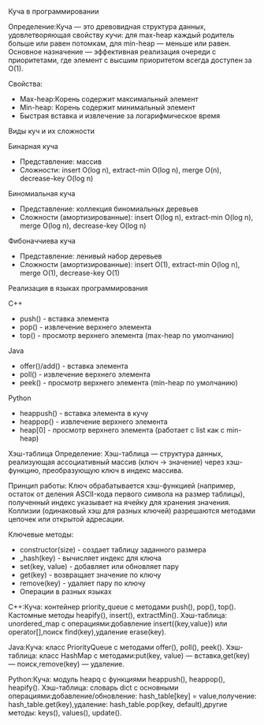 Куча в программировании

Определение:Куча — это древовидная структура данных, удовлетворяющая свойству кучи: для max-heap каждый родитель больше или равен потомкам, для min-heap — меньше или равен. Основное назначение — эффективная реализация очереди с приоритетами, где элемент с высшим приоритетом всегда доступен за O(1).

Свойства:
- Max-heap:Корень содержит максимальный элемент
- Min-heap: Корень содержит минимальный элемент
- Быстрая вставка и извлечение за логарифмическое время



Виды куч и их сложности

Бинарная куча
- Представление: массив
- Сложности: insert O(log n), extract-min O(log n), merge O(n), decrease-key O(log n)

Биномиальная куча
- Представление: коллекция биномиальных деревьев
- Сложности (амортизированные): insert O(log n), extract-min O(log n), merge O(log n), decrease-key O(log n)

Фибоначчиева куча
- Представление: ленивый набор деревьев
- Сложности (амортизированные): insert O(1), extract-min O(log n), merge O(1), decrease-key O(1)



Реализация в языках программирования

C++
- push() - вставка элемента
- pop() - извлечение верхнего элемента
- top() - просмотр верхнего элемента (max-heap по умолчанию)

Java
- offer()/add() - вставка элемента
- poll() - извлечение верхнего элемента
- peek() - просмотр верхнего элемента (min-heap по умолчанию)

Python
- heappush() - вставка элемента в кучу
- heappop() - извлечение верхнего элемента
- heap[0] - просмотр верхнего элемента (работает с list как с min-heap)

Хэш-таблица
Определение: Хэш-таблица — структура данных, реализующая ассоциативный массив (ключ → значение) через хэш-функцию, преобразующую ключ в индекс массива.

Принцип работы: Ключ обрабатывается хэш-функцией (например, остаток от деления ASCII-кода первого символа на размер таблицы), полученный индекс указывает на ячейку для хранения значения. Коллизии (одинаковый хэш для разных ключей) разрешаются методами цепочек или открытой адресации.

Ключевые методы:
- constructor(size) - создает таблицу заданного размера
- _hash(key) - вычисляет индекс для ключа
- set(key, value) - добавляет или обновляет пару
- get(key) - возвращает значение по ключу
- remove(key) - удаляет пару по ключу
- Операции в разных языках

C++:Куча: контейнер priority_queue с методами push(), pop(), top(). Кастомные методы heapify(), insert(), extractMin(). Хэш-таблица: unordered_map с операциями:добавление insert({key,value}) или operator[],поиск find(key),удаление erase(key).

Java:Куча: класс PriorityQueue с методами offer(), poll(), peek(). Хэш-таблица: класс HashMap с методами:put(key, value) — вставка,get(key) — поиск,remove(key) — удаление.

Python:Куча: модуль heapq с функциями heappush(), heappop(), heapify(). Хэш-таблица: словарь dict с основными операциями:добавление/обновление: hash_table[key] = value,получение: hash_table.get(key),удаление: hash_table.pop(key, default),другие методы: keys(), values(), update().
